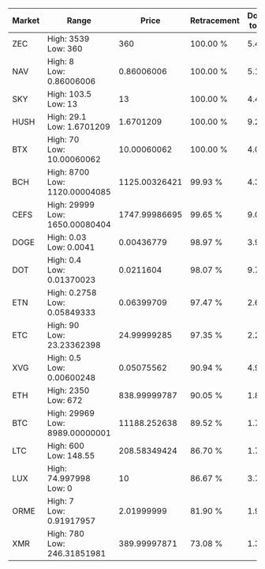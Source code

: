 | Market | Range | Price| Retracement | Doubles to 50% |
| --- | --- | --- | --- | --- |
| ZEC | High: 3539<br />Low: 360 | 360 | 100.00 % | 5.42 |
| NAV | High: 8<br />Low: 0.86006006 | 0.86006006 | 100.00 % | 5.15 |
| SKY | High: 103.5<br />Low: 13 | 13 | 100.00 % | 4.48 |
| HUSH | High: 29.1<br />Low: 1.6701209 | 1.6701209 | 100.00 % | 9.21 |
| BTX | High: 70<br />Low: 10.00060062 | 10.00060062 | 100.00 % | 4.00 |
| BCH | High: 8700<br />Low: 1120.00004085 | 1125.00326421 | 99.93 % | 4.36 |
| CEFS | High: 29999<br />Low: 1650.00080404 | 1747.99986695 | 99.65 % | 9.05 |
| DOGE | High: 0.03<br />Low: 0.0041 | 0.00436779 | 98.97 % | 3.90 |
| DOT | High: 0.4<br />Low: 0.01370023 | 0.0211604 | 98.07 % | 9.78 |
| ETN | High: 0.2758<br />Low: 0.05849333 | 0.06399709 | 97.47 % | 2.61 |
| ETC | High: 90<br />Low: 23.23362398 | 24.99999285 | 97.35 % | 2.26 |
| XVG | High: 0.5<br />Low: 0.00600248 | 0.05075562 | 90.94 % | 4.98 |
| ETH | High: 2350<br />Low: 672 | 838.99999787 | 90.05 % | 1.80 |
| BTC | High: 29969<br />Low: 8989.00000001 | 11188.252638 | 89.52 % | 1.74 |
| LTC | High: 600<br />Low: 148.55 | 208.58349424 | 86.70 % | 1.79 |
| LUX | High: 74.997998<br />Low: 0 | 10 | 86.67 % | 3.75 |
| ORME | High: 7<br />Low: 0.91917957 | 2.01999999 | 81.90 % | 1.96 |
| XMR | High: 780<br />Low: 246.31851981 | 389.99997871 | 73.08 % | 1.32 |
